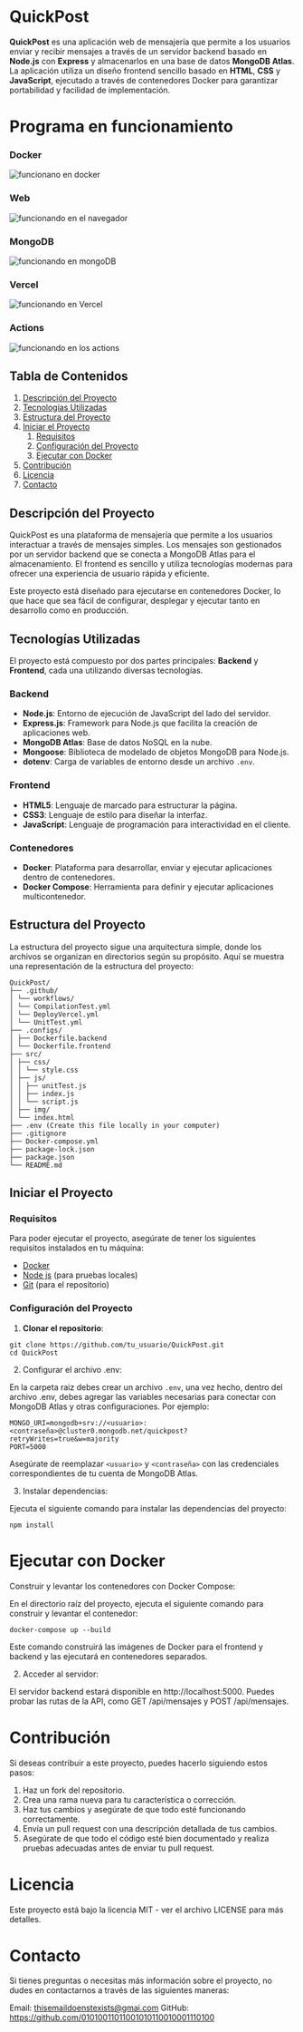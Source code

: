 # QuickPost

**QuickPost** es una aplicación web de mensajería que permite a los usuarios enviar y recibir mensajes a través de un servidor backend basado en **Node.js** con **Express** y almacenarlos en una base de datos **MongoDB Atlas**. La aplicación utiliza un diseño frontend sencillo basado en **HTML**, **CSS** y **JavaScript**, ejecutado a través de contenedores Docker para garantizar portabilidad y facilidad de implementación.

# Programa en funcionamiento

### Docker
![funcionano en docker](src/img/pw1.PNG)

### Web
![funcionando en el navegador](src/img/pw2.PNG)

### MongoDB
![funcionando en mongoDB](src/img/pw3.PNG)

### Vercel
![funcionando en Vercel](src/img/pw4.PNG)

### Actions
![funcionando en los actions](src/img/pw5.PNG)

## Tabla de Contenidos
1. [Descripción del Proyecto](#descripción-del-proyecto)
2. [Tecnologías Utilizadas](#tecnologías-utilizadas)
3. [Estructura del Proyecto](#estructura-del-proyecto)
4. [Iniciar el Proyecto](#iniciar-el-proyecto)
    1. [Requisitos](#requisitos)
    2. [Configuración del Proyecto](#configuración-del-proyecto)
    3. [Ejecutar con Docker](#ejecutar-con-docker)
5. [Contribución](#contribución)
6. [Licencia](#licencia)
7. [Contacto](#contacto)


## Descripción del Proyecto

QuickPost es una plataforma de mensajería que permite a los usuarios interactuar a través de mensajes simples. Los mensajes son gestionados por un servidor backend que se conecta a MongoDB Atlas para el almacenamiento. El frontend es sencillo y utiliza tecnologías modernas para ofrecer una experiencia de usuario rápida y eficiente.

Este proyecto está diseñado para ejecutarse en contenedores Docker, lo que hace que sea fácil de configurar, desplegar y ejecutar tanto en desarrollo como en producción.


## Tecnologías Utilizadas

El proyecto está compuesto por dos partes principales: **Backend** y **Frontend**, cada una utilizando diversas tecnologías.

### Backend
- **Node.js**: Entorno de ejecución de JavaScript del lado del servidor.
- **Express.js**: Framework para Node.js que facilita la creación de aplicaciones web.
- **MongoDB Atlas**: Base de datos NoSQL en la nube.
- **Mongoose**: Biblioteca de modelado de objetos MongoDB para Node.js.
- **dotenv**: Carga de variables de entorno desde un archivo `.env`.

### Frontend
- **HTML5**: Lenguaje de marcado para estructurar la página.
- **CSS3**: Lenguaje de estilo para diseñar la interfaz.
- **JavaScript**: Lenguaje de programación para interactividad en el cliente.

### Contenedores
- **Docker**: Plataforma para desarrollar, enviar y ejecutar aplicaciones dentro de contenedores.
- **Docker Compose**: Herramienta para definir y ejecutar aplicaciones multicontenedor.


## Estructura del Proyecto

La estructura del proyecto sigue una arquitectura simple, donde los archivos se organizan en directorios según su propósito. Aquí se muestra una representación de la estructura del proyecto:

```
QuickPost/ 
├── .github/ 
│ └── workflows/ 
│ └── CompilationTest.yml
│ └── DeployVercel.yml
│ └── UnitTest.yml
├── .configs/ 
│ ├── Dockerfile.backend
│ └── Dockerfile.frontend
├── src/ 
│ ├── css/ 
│ │ └── style.css
│ ├── js/ 
│ │ ├── unitTest.js
│ │ ├── index.js
│ │ └── script.js
│ ├── img/
│ └── index.html 
├── .env (Create this file locally in your computer)
├── .gitignore
├── Docker-compose.yml
├── package-lock.json
├── package.json
└── README.md
```

## Iniciar el Proyecto

### Requisitos

Para poder ejecutar el proyecto, asegúrate de tener los siguientes requisitos instalados en tu máquina:

- [Docker](https://www.docker.com/get-started)
- [Node js](https://nodejs.org/) (para pruebas locales)
- [Git](https://git-scm.com/) (para el repositorio)

### Configuración del Proyecto

1. **Clonar el repositorio**:

```
git clone https://github.com/tu_usuario/QuickPost.git
cd QuickPost
```
      
2. Configurar el archivo .env:

En la carpeta raiz debes crear un archivo `.env`, una vez hecho, dentro del archivo .env, debes agregar las variables necesarias para conectar con MongoDB Atlas y otras configuraciones. Por ejemplo:

```
MONGO_URI=mongodb+srv://<usuario>:<contraseña>@cluster0.mongodb.net/quickpost?retryWrites=true&w=majority
PORT=5000
```

Asegúrate de reemplazar `<usuario>` y `<contraseña>` con las credenciales correspondientes de tu cuenta de MongoDB Atlas.

3. Instalar dependencias:

Ejecuta el siguiente comando para instalar las dependencias del proyecto:

```
npm install
```

# Ejecutar con Docker

Construir y levantar los contenedores con Docker Compose:

En el directorio raíz del proyecto, ejecuta el siguiente comando para construir y levantar el contenedor:

```
docker-compose up --build
```

Este comando construirá las imágenes de Docker para el frontend y backend y las ejecutará en contenedores separados.

2. Acceder al servidor:

El servidor backend estará disponible en http://localhost:5000. Puedes probar las rutas de la API, como GET /api/mensajes y POST /api/mensajes.


# Contribución
Si deseas contribuir a este proyecto, puedes hacerlo siguiendo estos pasos:

1. Haz un fork del repositorio.
2. Crea una rama nueva para tu característica o corrección.
3. Haz tus cambios y asegúrate de que todo esté funcionando correctamente.
4. Envía un pull request con una descripción detallada de tus cambios.
5. Asegúrate de que todo el código esté bien documentado y realiza pruebas adecuadas antes de enviar tu pull request.


# Licencia
Este proyecto está bajo la licencia MIT - ver el archivo LICENSE para más detalles.


# Contacto
Si tienes preguntas o necesitas más información sobre el proyecto, no dudes en contactarnos a través de las siguientes maneras:

Email: thisemaildoenstexists@gmai.com
GitHub: https://github.com/01010011011001010110010001110100

